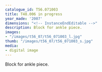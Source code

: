 ```yaml
---
catalogue_id: T56.071003
title: T48.006 in progress
year_made: '2007'
dimensions: "<!-- InstanceEndEditable -->"
description: Block for ankle piece.
images:
- "/images/t56_07/t56_071003_l.jpg"
thumb: "/images/t56_07/t56_071003_s.jpg"
media:
- digital image
---
```


Block for ankle piece.
